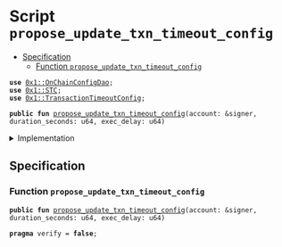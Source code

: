 
<a name="propose_update_txn_timeout_config"></a>

# Script `propose_update_txn_timeout_config`



-  [Specification](#@Specification_0)
    -  [Function `propose_update_txn_timeout_config`](#@Specification_0_propose_update_txn_timeout_config)


<pre><code><b>use</b> <a href="../../modules/doc/OnChainConfigDao.md#0x1_OnChainConfigDao">0x1::OnChainConfigDao</a>;
<b>use</b> <a href="../../modules/doc/STC.md#0x1_STC">0x1::STC</a>;
<b>use</b> <a href="../../modules/doc/TransactionTimeoutConfig.md#0x1_TransactionTimeoutConfig">0x1::TransactionTimeoutConfig</a>;
</code></pre>




<pre><code><b>public</b> <b>fun</b> <a href="propose_update_txn_timeout_config.md#propose_update_txn_timeout_config">propose_update_txn_timeout_config</a>(account: &signer, duration_seconds: u64, exec_delay: u64)
</code></pre>



<details>
<summary>Implementation</summary>


<pre><code><b>fun</b> <a href="propose_update_txn_timeout_config.md#propose_update_txn_timeout_config">propose_update_txn_timeout_config</a>(account: &signer,
    duration_seconds: u64,
    exec_delay: u64) {
    <b>let</b> txn_timeout_config = <a href="../../modules/doc/TransactionTimeoutConfig.md#0x1_TransactionTimeoutConfig_new_transaction_timeout_config">TransactionTimeoutConfig::new_transaction_timeout_config</a>(duration_seconds);
    <a href="../../modules/doc/OnChainConfigDao.md#0x1_OnChainConfigDao_propose_update">OnChainConfigDao::propose_update</a>&lt;<a href="../../modules/doc/STC.md#0x1_STC_STC">STC::STC</a>, <a href="../../modules/doc/TransactionTimeoutConfig.md#0x1_TransactionTimeoutConfig_TransactionTimeoutConfig">TransactionTimeoutConfig::TransactionTimeoutConfig</a>&gt;(account, txn_timeout_config, exec_delay);
}
</code></pre>



</details>

<a name="@Specification_0"></a>

## Specification


<a name="@Specification_0_propose_update_txn_timeout_config"></a>

### Function `propose_update_txn_timeout_config`


<pre><code><b>public</b> <b>fun</b> <a href="propose_update_txn_timeout_config.md#propose_update_txn_timeout_config">propose_update_txn_timeout_config</a>(account: &signer, duration_seconds: u64, exec_delay: u64)
</code></pre>




<pre><code><b>pragma</b> verify = <b>false</b>;
</code></pre>
